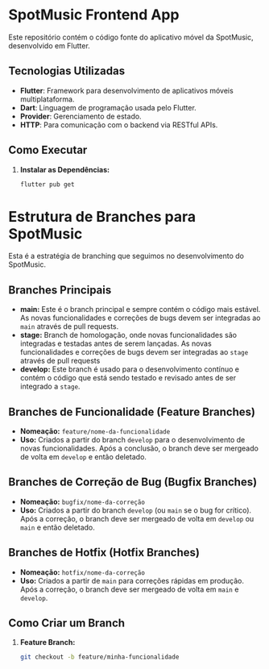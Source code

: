 # SpotMusic Frontend App

Este repositório contém o código fonte do aplicativo móvel da SpotMusic, desenvolvido em Flutter.

## Tecnologias Utilizadas

- **Flutter**: Framework para desenvolvimento de aplicativos móveis multiplataforma.
- **Dart**: Linguagem de programação usada pelo Flutter.
- **Provider**: Gerenciamento de estado.
- **HTTP**: Para comunicação com o backend via RESTful APIs.

## Como Executar

1. **Instalar as Dependências:**
   ```bash
   flutter pub get

# Estrutura de Branches para SpotMusic

Esta é a estratégia de branching que seguimos no desenvolvimento do SpotMusic.

## Branches Principais

- **main:** Este é o branch principal e sempre contém o código mais estável. As novas funcionalidades e correções de bugs devem ser integradas ao `main` através de pull requests.
- **stage:** Branch de homologação, onde novas funcionalidades são integradas e testadas antes de serem lançadas. As novas funcionalidades e correções de bugs devem ser integradas ao `stage` através de pull requests
- **develop:** Este branch é usado para o desenvolvimento contínuo e contém o código que está sendo testado e revisado antes de ser integrado a `stage`.

## Branches de Funcionalidade (Feature Branches)

- **Nomeação:** `feature/nome-da-funcionalidade`
- **Uso:** Criados a partir do branch `develop` para o desenvolvimento de novas funcionalidades. Após a conclusão, o branch deve ser mergeado de volta em `develop` e então deletado.

## Branches de Correção de Bug (Bugfix Branches)

- **Nomeação:** `bugfix/nome-da-correção`
- **Uso:** Criados a partir do branch `develop` (ou `main` se o bug for crítico). Após a correção, o branch deve ser mergeado de volta em `develop` ou `main` e então deletado.

## Branches de Hotfix (Hotfix Branches)

- **Nomeação:** `hotfix/nome-da-correção`
- **Uso:** Criados a partir de `main` para correções rápidas em produção. Após a correção, o branch deve ser mergeado de volta em `main` e `develop`.

## Como Criar um Branch

1. **Feature Branch:**
   ```bash
   git checkout -b feature/minha-funcionalidade
